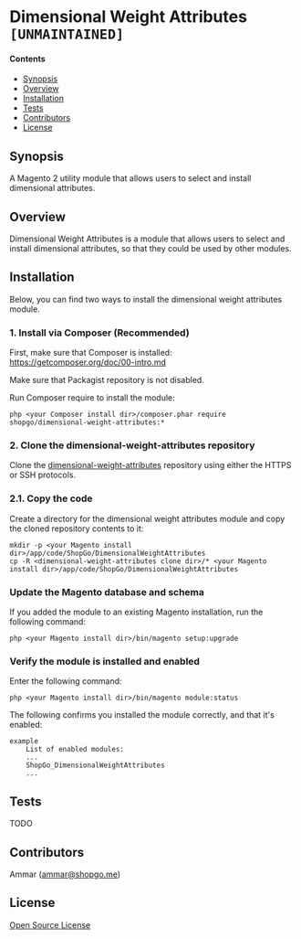 Dimensional Weight Attributes `[UNMAINTAINED]`
==============================================


#### Contents
*   [Synopsis](#syn)
*   [Overview](#over)
*   [Installation](#install)
*   [Tests](#tests)
*   [Contributors](#contrib)
*   [License](#lic)


## <a name="syn"></a>Synopsis

A Magento 2 utility module that allows users to select and install dimensional attributes.

## <a name="over"></a>Overview

Dimensional Weight Attributes is a module that allows users to select and install dimensional attributes,
so that they could be used by other modules.

## <a name="install"></a>Installation

Below, you can find two ways to install the dimensional weight attributes module.

### 1. Install via Composer (Recommended)
First, make sure that Composer is installed: https://getcomposer.org/doc/00-intro.md

Make sure that Packagist repository is not disabled.

Run Composer require to install the module:

    php <your Composer install dir>/composer.phar require shopgo/dimensional-weight-attributes:*

### 2. Clone the dimensional-weight-attributes repository
Clone the <a href="https://github.com/shopgo-magento2/dimensional-weight-attributes" target="_blank">dimensional-weight-attributes</a> repository using either the HTTPS or SSH protocols.

### 2.1. Copy the code
Create a directory for the dimensional weight attributes module and copy the cloned repository contents to it:

    mkdir -p <your Magento install dir>/app/code/ShopGo/DimensionalWeightAttributes
    cp -R <dimensional-weight-attributes clone dir>/* <your Magento install dir>/app/code/ShopGo/DimensionalWeightAttributes

### Update the Magento database and schema
If you added the module to an existing Magento installation, run the following command:

    php <your Magento install dir>/bin/magento setup:upgrade

### Verify the module is installed and enabled
Enter the following command:

    php <your Magento install dir>/bin/magento module:status

The following confirms you installed the module correctly, and that it's enabled:

    example
        List of enabled modules:
        ...
        ShopGo_DimensionalWeightAttributes
        ...

## <a name="tests"></a>Tests

TODO

## <a name="contrib"></a>Contributors

Ammar (<ammar@shopgo.me>)

## <a name="lic"></a>License

[Open Source License](LICENSE.txt)
